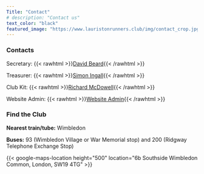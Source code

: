 ```yaml
---
Title: "Contact"
# description: "Contact us"
text_color: "black"
featured_image: "https://www.lauristonrunners.club/img/contact_crop.jpg"
---
```


### Contacts


Secretary: {{< rawhtml >}}<a href = "mailto: secretary@lauristonrunners.club">David Beard</a>{{< /rawhtml >}}

Treasurer: {{< rawhtml >}}<a href = "mailto: treasurer@lauristonrunners.club">Simon Ingall</a>{{< /rawhtml >}}

Club Kit: {{< rawhtml >}}<a href = "mailto: kit@lauristonrunners.club">Richard McDowell</a>{{< /rawhtml >}}

Website Admin: {{< rawhtml >}}<a href = "mailto: webmaster@lauristonrunners.club">Website Admin</a>{{< /rawhtml >}}

### Find the Club

**Nearest train/tube:** Wimbledon

**Buses:** 93 (Wimbledon Village or War Memorial stop) and 200 (Ridgway Telephone Exchange Stop)

{{< google-maps-location height="500" location="6b Southside Wimbledon Common, London, SW19 4TG" >}}
